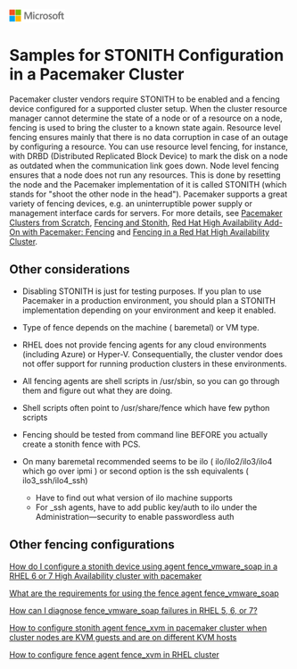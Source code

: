 ![](./media/solutions-microsoft-logo-small.png)
# Samples for STONITH Configuration in a Pacemaker Cluster

Pacemaker cluster vendors require STONITH to be enabled and a fencing device configured for a supported cluster setup. When the cluster resource manager cannot determine the state of a node or of a resource on a node, fencing is used to bring the cluster to a known state again. Resource level fencing ensures mainly that there is no data corruption in case of an outage by configuring a resource. You can use resource level fencing, for instance, with DRBD (Distributed Replicated Block Device) to mark the disk on a node as outdated when the communication link goes down. Node level fencing ensures that a node does not run any resources. This is done by resetting the node and the Pacemaker implementation of it is called STONITH (which stands for "shoot the other node in the head"). Pacemaker supports a great variety of fencing devices, e.g. an uninterruptible power supply or management interface cards for servers. For more details, see [Pacemaker Clusters from Scratch](http://clusterlabs.org/doc/en-US/Pacemaker/1.1-plugin/html/Clusters_from_Scratch/ch05.html), [Fencing and Stonith](http://clusterlabs.org/doc/crm_fencing.html), [Red Hat High Availability Add-On with Pacemaker: Fencing](http://access.redhat.com/documentation/Red_Hat_Enterprise_Linux/6/html/Configuring_the_Red_Hat_High_Availability_Add-On_with_Pacemaker/ch-fencing-HAAR.html) and [Fencing in a Red Hat High Availability Cluster](https://access.redhat.com/solutions/15575).

##  Other considerations

*  Disabling STONITH is just for testing purposes. If you plan to use Pacemaker in a production environment, you should plan a STONITH implementation depending on your environment and keep it enabled.
* Type of fence depends on the machine ( baremetal) or VM type.
* RHEL does not provide fencing agents for any cloud environments (including Azure) or Hyper-V. Consequentially, the cluster vendor does not offer support for running production clusters in these environments.
*  All fencing agents are shell scripts in /usr/sbin, so you can go through them and figure out what they are doing.
* Shell scripts often point to /usr/share/fence which have few python scripts
* Fencing should be tested from command line BEFORE you actually create a stonith fence with PCS.

* On many baremetal recommended seems to be ilo ( ilo/ilo2/ilo3/ilo4 which go over ipmi )  or second option is the ssh equivalents ( ilo3_ssh/ilo4_ssh)
    * Have to find out what version of ilo machine supports
    * For _ssh agents, have to add public key/auth to ilo  under the Administration—security to enable passwordless auth 


## Other fencing configurations

[How do I configure a stonith device using agent fence_vmware_soap in a RHEL 6 or 7 High Availability cluster with pacemaker](https://access.redhat.com/solutions/917813)

[What are the requirements for using the fence agent fence_vmware_soap](https://access.redhat.com/solutions/306233)

[How can I diagnose fence_vmware_soap failures in RHEL 5, 6, or 7?](https://access.redhat.com/solutions/473603)

[How to configure stonith agent fence_xvm in pacemaker cluster when cluster nodes are KVM guests and are on different KVM hosts](https://access.redhat.com/solutions/2386421)

[How to configure fence agent fence_xvm in RHEL cluster](https://access.redhat.com/solutions/917833)
